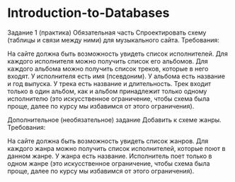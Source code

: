 # Introduction-to-Databases
Задание 1 (практика)
Обязательная часть
Спроектировать схему (таблицы и связи между ними) для музыкального сайта. Требования:

На сайте должна быть возможность увидеть список исполнителей.
Для каждого исполнителя можно получить список его альбомов.
Для каждого альбома можно получить список треков, которые в него входят.
У исполнителя есть имя (псевдоним).
У альбома есть название и год выпуска.
У трека есть название и длительность.
Трек входит только в один альбом, как и альбом принадлежит только одному исполнителю (это искусственное ограничение, чтобы схема была проще, далее по курсу мы избавимся от этого ограничения).

Дополнительное (необязательное) задание
Добавить к схеме жанры. Требования:

На сайте должна быть возможность увидеть список жанров.
Для каждого жанра можно получить список исполнителей, которые поют в данном жанре.
У жанра есть название.
Исполнитель поет только в одном жанре (это искусственное ограничение, чтобы схема была проще, далее по курсу мы избавимся от этого ограничения).
